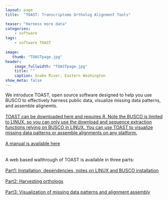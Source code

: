 ```yaml
---
layout: page
title:  "TOAST: Transcriptome Ortholog Alignment Tools"

teaser: "Harness more data"
categories:
    - software
tags:
    - software TOAST
    
image:
   thumb: "TOASTpage.jpg"
header:
    image_fullwidth: "TOASTpage.jpg"
    title: ""
    caption: Snake River, Eastern Washington 
show_meta: false    
---
```

<img class="b30" src="http://carolinafishes.github.io/images/Toast_1.png" alt="">
<br>
We introduce TOAST, open source software designed to help you use BUSCO to effectively harness public data, visualize missing data patterns, and assemble alignemts. 
<br>
<br>
<a href='https://github.com/carolinafishes/TOAST'> TOAST can be downloaded here and requires R. Note the BUSCO is limited to LINUX, so you can only use the download and sequence extraction functions relying on BUSCO in LINUX. You can use TOAST to visualize missing data patterns or assemble alignments on any platform. </a> 
<br>
<br> 
<a href="http://carolinafishes.github.io/images/TOAST_manual.pdf"><en>A manual is available here</en></a>
<br>
<br> 
<br> A web based walthrough of TOAST is available in three parts:
<br>
<br>
<a href='http://carolinafishes.github.io/software/TOAST_manual/'>Part1: Installation, dependencies, notes on LINUX and BUSCO installation</a>
<br>
<br>
<a href='http://carolinafishes.github.io/software/TOAST_manual2/'>Part2: Harvesting orthologs</a>
<br>
<br>
<a href='http://carolinafishes.github.io/software/TOAST_manual3/'>Part3: Visualization of missing data patterns and alignment assembly</a>
